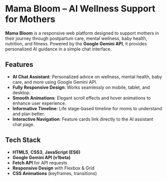 # Mama Bloom – AI Wellness Support for Mothers

**Mama Bloom** is a responsive web platform designed to support mothers in their journey through postpartum care, mental wellness, baby health, nutrition, and fitness. Powered by the **Google Gemini API**, it provides personalized AI guidance in a simple chat interface.


## Features

- **AI Chat Assistant**: Personalized advice on wellness, mental health, baby care, and more using Google Gemini API.
- **Fully Responsive Design**: Works seamlessly on mobile, tablet, and desktop.
- **Smooth Animations**: Elegant scroll effects and hover animations to enhance user experience.
- **Informative Timeline**: Life stage-based timeline for moms to understand and plan better.
- **Interactive Navigation**: Feature cards link directly to the AI assistant chat page.

## Tech Stack

- **HTML5**, **CSS3**, **JavaScript (ES6)**
- **Google Gemini API (v1beta)**
- **Fetch API** for API requests
- **Responsive Design** with Flexbox & Grid
- **CSS Animations** (keyframes, transitions)



